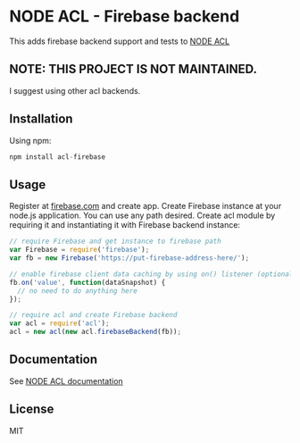 # NODE ACL - Firebase backend
This adds firebase backend support and tests to [NODE ACL](https://github.com/OptimalBits/node_acl)

## NOTE: THIS PROJECT IS NOT MAINTAINED.
I suggest using other acl backends.

## Installation

Using npm:

```javascript
npm install acl-firebase
```

## Usage
Register at [firebase.com](https://www.firebase.com) and create app.
Create Firebase instance at your node.js application. You can use any path desired.
Create acl module by requiring it and instantiating it with Firebase backend instance:

```javascript
// require Firebase and get instance to firebase path
var Firebase = require('firebase');
var fb = new Firebase('https://put-firebase-address-here/');

// enable firebase client data caching by using on() listener (optional)
fb.on('value', function(dataSnapshot) {
  // no need to do anything here
});

// require acl and create Firebase backend
var acl = require('acl');
acl = new acl(new acl.firebaseBackend(fb));
```

## Documentation
See [NODE ACL documentation](https://github.com/OptimalBits/node_acl#documentation)

## License

MIT
